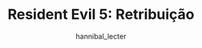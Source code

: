 ---
layout: post
author: hannibal_lecter
category: Filmes
post_date: '2020-12-06T18:34:22.379Z'
post_modified: '2020-12-06T18:34:22.379Z'
title: 'Resident Evil 5: Retribuição'
description: >-
  O vírus-T fatal da Corporação Umbrella está se espalhando pelo mundo,
  transformando pessoas comuns em legiões de zumbis. Prestes à extinção, a raça
  humana só tem uma esperança: Alice. Ela tem uma missão, lutando pelas cidades
  e através de continentes, sempre dentro da principal instalação de pesquisa da
  Corporação Umbrella. Velhos amigos se tornam novos inimigos, enquanto ela
  batalha para se libertar e descobre que tudo em que acreditou pode nem ser
  verdade.
overview: >-
  O vírus-T fatal da Corporação Umbrella está se espalhando pelo mundo,
  transformando pessoas comuns em legiões de zumbis. Prestes à extinção, a raça
  humana só tem uma esperança: Alice. Ela tem uma missão, lutando pelas cidades
  e através de continentes, sempre dentro da principal instalação de pesquisa da
  Corporação Umbrella. Velhos amigos se tornam novos inimigos, enquanto ela
  batalha para se libertar e descobre que tudo em que acreditou pode nem ser
  verdade.
poster_path: /ohdUDWVlcbuWphaLu6wS91xdJ73.jpg
tmdb_id: 71679
imdb_id: tt1855325
runtime: 59
release_date: '2012-09-12'
genres:
  - Ação
  - Terror
  - Ficção científica
casts:
  - Milla Jovovich
  - Sienna Guillory
  - Michelle Rodriguez
  - Aryana Engineer
  - Li Bingbing
  - Boris Kodjoe
crews:
  - Paul W. S. Anderson
trailer: azUOoB7WBmk
certification: 16
adult: 'false'
vote_average: 0.0
vote_count: 0
qualitys:
  - 1080p
  - 720p
audios:
  - Dual Áudio
extensions:
  - mkv
  - mp4
---
